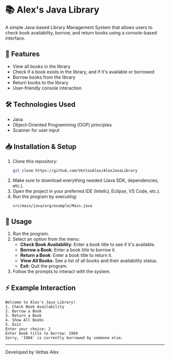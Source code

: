 # 📚 Alex's Java Library

A simple Java-based Library Management System that allows users to check book availability, borrow, and return books using a console-based interface.

## 🚀 Features

- View all books in the library
- Check if a book exists in the library, and if it's available or borrowed
- Borrow books from the library
- Return books to the library
- User-friendly console interaction

## 🛠️ Technologies Used

- Java
- Object-Oriented Programming (OOP) principles
- Scanner for user input

## 📥 Installation & Setup

1. Clone this repository:
   ```sh
   git clone https://github.com/VettasAlex/AlexJavaLibrary
   ```
2. Make sure to download everything needed (Java SDK, dependencies, etc.).
3. Open the project in your preferred IDE (IntelliJ, Eclipse, VS Code, etc.).
4. Run the program by executing:
   ```
   src/main/java/org/example/Main.java
   ```

## 📖 Usage

1. Run the program.
2. Select an option from the menu:
   - **Check Book Availability**: Enter a book title to see if it's available.
   - **Borrow a Book**: Enter a book title to borrow it.
   - **Return a Book**: Enter a book title to return it.
   - **View All Books**: See a list of all books and their availability status.
   - **Exit**: Quit the program.
3. Follow the prompts to interact with the system.

## ⚡ Example Interaction

```
Welcome to Alex's Java Library!
1. Check Book Availability
2. Borrow a Book
3. Return a Book
4. Show All Books
5. Exit
Enter your choice: 2
Enter book title to borrow: 1984
Sorry, '1984' is currently borrowed by someone else.
```

---

Developed by Vettas Alex
